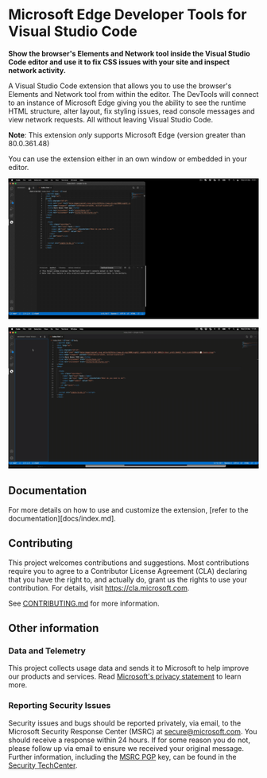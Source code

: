
# Microsoft Edge Developer Tools for Visual Studio Code

**Show the browser's Elements and Network tool inside the Visual Studio Code editor and use it to fix CSS issues with your site and inspect network activity.**

A Visual Studio Code extension that allows you to use the browser's Elements and Network tool from within the editor. The DevTools will connect to an instance of Microsoft Edge giving you the ability to see the runtime HTML structure, alter layout, fix styling issues, read console messages and view network requests. All without leaving Visual Studio Code.

**Note**: This extension _only_ supports Microsoft Edge (version greater than 80.0.361.48)

You can use the extension either in an own window or embedded in your editor.

![Microsoft Edge Tools - Full window demo](img/devtools-for-code-demo-full-window.gif)

![Microsoft Edge Tools - Embedded headless demo](img/devtools-for-code-demo-headless.gif)

## Documentation 

For more details on how to use and customize the extension, [refer to the documentation][docs/index.md]. 


## Contributing

This project welcomes contributions and suggestions.  Most contributions require you to agree to a
Contributor License Agreement (CLA) declaring that you have the right to, and actually do, grant us
the rights to use your contribution. For details, visit https://cla.microsoft.com.

See [CONTRIBUTING.md](https://github.com/Microsoft/vscode-edge-devtools/blob/master/CONTRIBUTING.md) for more information.

## Other information

### Data and Telemetry

This project collects usage data and sends it to Microsoft to help improve our products and services. Read [Microsoft's privacy statement](https://privacy.microsoft.com/en-US/privacystatement) to learn more.

### Reporting Security Issues

Security issues and bugs should be reported privately, via email, to the Microsoft Security
Response Center (MSRC) at [secure@microsoft.com](mailto:secure@microsoft.com). You should
receive a response within 24 hours. If for some reason you do not, please follow up via
email to ensure we received your original message. Further information, including the
[MSRC PGP](https://technet.microsoft.com/en-us/security/dn606155) key, can be found in
the [Security TechCenter](https://technet.microsoft.com/en-us/security/default).
